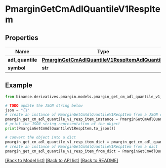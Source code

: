 # PmarginGetCmAdlQuantileV1RespItem


## Properties

Name | Type | Description | Notes
------------ | ------------- | ------------- | -------------
**adl_quantile** | [**PmarginGetCmAdlQuantileV1RespItemAdlQuantile**](PmarginGetCmAdlQuantileV1RespItemAdlQuantile.md) |  | [optional] 
**symbol** | **str** |  | [optional] 

## Example

```python
from binance.derivatives.pmargin.models.pmargin_get_cm_adl_quantile_v1_resp_item import PmarginGetCmAdlQuantileV1RespItem

# TODO update the JSON string below
json = "{}"
# create an instance of PmarginGetCmAdlQuantileV1RespItem from a JSON string
pmargin_get_cm_adl_quantile_v1_resp_item_instance = PmarginGetCmAdlQuantileV1RespItem.from_json(json)
# print the JSON string representation of the object
print(PmarginGetCmAdlQuantileV1RespItem.to_json())

# convert the object into a dict
pmargin_get_cm_adl_quantile_v1_resp_item_dict = pmargin_get_cm_adl_quantile_v1_resp_item_instance.to_dict()
# create an instance of PmarginGetCmAdlQuantileV1RespItem from a dict
pmargin_get_cm_adl_quantile_v1_resp_item_from_dict = PmarginGetCmAdlQuantileV1RespItem.from_dict(pmargin_get_cm_adl_quantile_v1_resp_item_dict)
```
[[Back to Model list]](../README.md#documentation-for-models) [[Back to API list]](../README.md#documentation-for-api-endpoints) [[Back to README]](../README.md)


